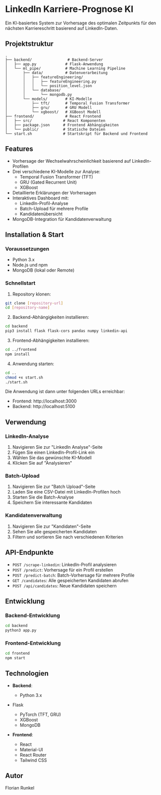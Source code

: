 # LinkedIn Karriere-Prognose KI

Ein KI-basiertes System zur Vorhersage des optimalen Zeitpunkts für den nächsten Karriereschritt basierend auf LinkedIn-Daten.

## Projektstruktur

```
.
├── backend/                # Backend-Server
│   ├── app.py             # Flask-Anwendung
│   └── ml_pipe/           # Machine Learning Pipeline
│       ├── data/          # Datenverarbeitung
│       │   ├── featureEngineering/
│       │   │   ├── featureEngineering.py
│       │   │   └── position_level.json
│       │   └── database/
│       │       └── mongodb.py
│       └── models/        # KI-Modelle
│           ├── tft/       # Temporal Fusion Transformer
│           ├── gru/       # GRU Modell
│           └── xgboost/   # XGBoost Modell
├── frontend/              # React Frontend
│   ├── src/              # React Komponenten
│   ├── package.json      # Frontend Abhängigkeiten
│   └── public/           # Statische Dateien
└── start.sh              # Startskript für Backend und Frontend
```

## Features

- Vorhersage der Wechselwahrscheinlichkeit basierend auf LinkedIn-Profilen
- Drei verschiedene KI-Modelle zur Analyse:
  - Temporal Fusion Transformer (TFT)
  - GRU (Gated Recurrent Unit)
  - XGBoost
- Detaillierte Erklärungen der Vorhersagen
- Interaktives Dashboard mit:
  - LinkedIn-Profil-Analyse
  - Batch-Upload für mehrere Profile
  - Kandidatenübersicht
- MongoDB-Integration für Kandidatenverwaltung

## Installation & Start

### Voraussetzungen

- Python 3.x
- Node.js und npm
- MongoDB (lokal oder Remote)

### Schnellstart

1. Repository klonen:
```bash
git clone [repository-url]
cd [repository-name]
```

2. Backend-Abhängigkeiten installieren:
```bash
cd backend
pip3 install flask flask-cors pandas numpy linkedin-api
```

3. Frontend-Abhängigkeiten installieren:
```bash
cd ../frontend
npm install
```

4. Anwendung starten:
```bash
cd ..
chmod +x start.sh
./start.sh
```

Die Anwendung ist dann unter folgenden URLs erreichbar:
- Frontend: http://localhost:3000
- Backend: http://localhost:5100

## Verwendung

### LinkedIn-Analyse

1. Navigieren Sie zur "LinkedIn Analyse"-Seite
2. Fügen Sie einen LinkedIn-Profil-Link ein
3. Wählen Sie das gewünschte KI-Modell
4. Klicken Sie auf "Analysieren"

### Batch-Upload

1. Navigieren Sie zur "Batch Upload"-Seite
2. Laden Sie eine CSV-Datei mit LinkedIn-Profilen hoch
3. Starten Sie die Batch-Analyse
4. Speichern Sie interessante Kandidaten

### Kandidatenverwaltung

1. Navigieren Sie zur "Kandidaten"-Seite
2. Sehen Sie alle gespeicherten Kandidaten
3. Filtern und sortieren Sie nach verschiedenen Kriterien

## API-Endpunkte

- `POST /scrape-linkedin`: LinkedIn-Profil analysieren
- `POST /predict`: Vorhersage für ein Profil erstellen
- `POST /predict-batch`: Batch-Vorhersage für mehrere Profile
- `GET /candidates`: Alle gespeicherten Kandidaten abrufen
- `POST /api/candidates`: Neue Kandidaten speichern

## Entwicklung

### Backend-Entwicklung

```bash
cd backend
python3 app.py
```

### Frontend-Entwicklung

```bash
cd frontend
npm start
```

## Technologien

- **Backend**:
  - Python 3.x
- Flask
  - PyTorch (TFT, GRU)
  - XGBoost
  - MongoDB

- **Frontend**:
  - React
  - Material-UI
  - React Router
  - Tailwind CSS

## Autor

Florian Runkel


